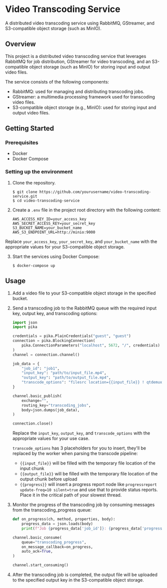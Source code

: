 # Video Transcoding Service

A distributed video transcoding service using RabbitMQ, GStreamer, and S3-compatible object storage (such as MinIO).

## Overview

This project is a distributed video transcoding service that leverages RabbitMQ for job distribution, GStreamer for video transcoding, and an S3-compatible object storage (such as MinIO) for storing input and output video files.

The service consists of the following components:

- RabbitMQ: used for managing and distributing transcoding jobs.
- GStreamer: a multimedia processing framework used for transcoding video files.
- S3-compatible object storage (e.g., MinIO): used for storing input and output video files.

## Getting Started

### Prerequisites

- Docker
- Docker Compose

### Setting up the environment

1. Clone the repository.

    ```shell
    $ git clone https://github.com/yourusername/video-transcoding-service.git
    $ cd video-transcoding-service
    ```


2. Create a `.env` file in the project root directory with the following content:

    ```
    AWS_ACCESS_KEY_ID=your_access_key
    AWS_SECRET_ACCESS_KEY=your_secret_key
    S3_BUCKET_NAME=your_bucket_name
    AWS_S3_ENDPOINT_URL=http://minio:9000
    ```

Replace `your_access_key`, `your_secret_key`, and `your_bucket_name` with the appropriate values for your S3-compatible object storage.

3. Start the services using Docker Compose:

    ```shell
    $ docker-compose up
    ```


## Usage

1. Add a video file to your S3-compatible object storage in the specified bucket.

2. Send a transcoding job to the RabbitMQ queue with the required input key, output key, and transcoding options:

    ```python
    import json
    import pika

    credentials = pika.PlainCredentials("guest", "guest")
    connection = pika.BlockingConnection(
        pika.ConnectionParameters("localhost", 5672, "/", credentials)
    )
    channel = connection.channel()

    job_data = {
        "job_id": "job1",
        "input_key": "path/to/input_file.mp4",
        "output_key": "path/to/output_file.mp4",
        "transcode_options": "filesrc location={{input_file}} ! qtdemux ! decodebin ! videoconvert ! x264enc ! {{progress}} ! mp4mux ! filesink location={{output_file}}",
    }

    channel.basic_publish(
        exchange="",
        routing_key="transcoding_jobs",
        body=json.dumps(job_data),
    )

    connection.close()
    ```

    Replace the `input_key`, `output_key`, and `transcode_options` with the appropriate values for your use case.

    `transcode_options` has 3 placeholders for you to insert, they'll be replaced by the worker when parsing the transcode pipeline: 
    - `{{input_file}}` will be filled with the temporary file location of the input chunk
    - `{{output_file}}` will be filled with the temporary file location of the output chunk before upload
    - `{{progress}}` will insert a progress report node like `progressreport update-freq=10 silent=true` and use that to provide status reports. Place it in the critical path of your slowest thread.

3. Monitor the progress of the transcoding job by consuming messages from the transcoding_progress queue:

    ```python
    def on_progress(ch, method, properties, body):
        progress_data = json.loads(body)
        print(f"Job {progress_data['job_id']}: {progress_data['progress']}%")

    channel.basic_consume(
        queue="transcoding_progress",
        on_message_callback=on_progress,
        auto_ack=True,
    )

    channel.start_consuming()
    ```

4. After the transcoding job is completed, the output file will be uploaded to the specified output key in the S3-compatible object storage.

